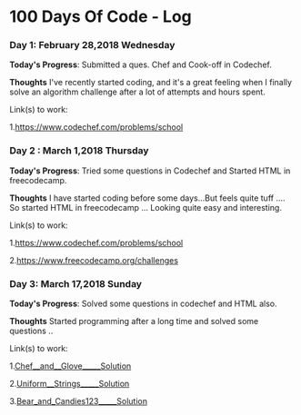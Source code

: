 # 100 Days Of Code - Log

### Day 1: February 28,2018 Wednesday

**Today's Progress**: Submitted a ques. Chef and Cook-off in Codechef.

**Thoughts** I've recently started coding, and it's a great feeling when I finally solve an algorithm challenge after a lot of attempts and hours spent.
 
Link(s) to work:

1.https://www.codechef.com/problems/school

### Day 2 : March 1,2018 Thursday 
 
 **Today's Progress**: Tried some questions in Codechef and Started HTML in freecodecamp.
 
 **Thoughts** I have started coding before some days...But feels quite tuff .... So started HTML in freecodecamp ... Looking quite easy and interesting.

Link(s) to work: 

1.https://www.codechef.com/problems/school

2.https://www.freecodecamp.org/challenges

### Day 3: March 17,2018 Sunday

 **Today's Progress**: Solved some questions in codechef and HTML also.
 
 **Thoughts** Started programming after a long time and solved some questions ..

Link(s) to work: 

1.[Chef__and__Glove](https://www.codechef.com/problems/CHEGLOVE)[_____Solution](https://github.com/Hanuvendra/Codechef-PRACTICE/blob/master/Beginner-problens/chefandglove.py)

2.[Uniform__Strings](https://www.codechef.com/problems/STRLBP)[_____Solution](https://github.com/Hanuvendra/Codechef-PRACTICE/blob/master/Beginner-problens/Uniform%20Strings.py)

3.[Bear_and_Candies123](https://www.codechef.com/problems/CANDY123)[_____Solution](https://github.com/Hanuvendra/Codechef-PRACTICE/blob/master/Beginner-problens/BearandCandies123.py)
